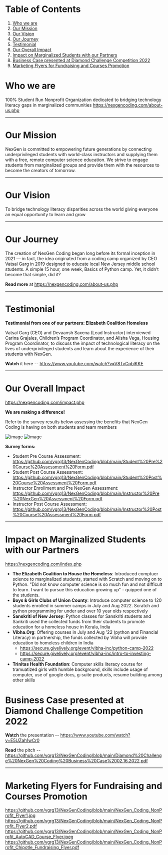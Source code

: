 # Table of Contents
1. [Who we are](#Who-we-are?)
2. [Our Mission](#Our-Mission)
3. [Our Vision](#Our-Vision)
4. [Our Journey](#Our-Journey)
5. [Testimonial](#Testimonial)
6. [Our Overall Impact](#Our-Overall-Impact)
7. [Impact on Marginalized Students with our Partners](#Impact-on-Marginalized-Students-with-our-Partners)
8. [Business Case presented at Diamond Challenge Competition 2022](#Business-Case-presented-at-Diamond-Challenge-Competition-2022)
9. [Marketing Flyers for Fundraising and Courses Promotion](#Marketing-Flyers-for-Fundraising-and-Courses'-Promotion)

# Who we are

100% Student Run Nonprofit Organization dedicated to bridging technology literacy gaps in marginalized communities
https://nexgencoding.com/about-us.php

***
# Our Mission

NexGen is committed to empowering future generations by connecting underprivileged students with world-class instructors and supplying them with a free, remote computer science education. We strive to engage students from marginalized groups and provide them with the resources to become the creators of tomorrow.
***
# Our Vision

To bridge technology literacy disparities across the world giving everyone an equal opportunity to learn and grow
***
# Our Journey

The creation of NexGen Coding began long before its formal inception in 2021 — in fact, the idea originated from a coding camp organized by CEO Vatsal Garg in 2019 designed to educate local New Jersey middle school students. A simple 15 hour, one week, Basics of Python camp. Yet, it didn’t become that simple, did it?

**Read more** at https://nexgencoding.com/about-us.php
***
# Testimonial

**Testimonial from one of our partners: Elizabeth Coalition Homeless**

Vatsal Garg (CEO) and Devaansh Saxena (Lead Instructor) interviewed Carina Grajales, Children’s Program Coordinator, and Alisha Vega, Housing Program Coordinator, to discuss the impact of technological literacy on the lives of underprivileged students and learn about the experience of their students with NexGen.

**Watch** it here -- https://www.youtube.com/watch?v=V8TvCpblKKE
***
# Our Overall Impact
https://nexgencoding.com/impact.php

**We are making a difference!**

Refer to the survey results below assessing the benefits that NexGen Coding is having on both students and team members

![image](https://user-images.githubusercontent.com/88556975/168506935-5caac539-af11-4b36-8941-f8ddb37267f4.png)
![image](https://user-images.githubusercontent.com/88556975/168715284-70781437-68e3-4499-8770-e8448b33be4a.png)


**Survey forms:**

- Student Pre Course Assessment: https://github.com/vgrg13/NexGenCoding/blob/main/Student%20Pre%20Course%20Assessment%20Form.pdf
- Student Post Course Assessment: https://github.com/vgrg13/NexGenCoding/blob/main/Student%20Post%20Course%20Assessment%20Form.pdf
- Instructor Enrollment and Pre NexGen Assessment: https://github.com/vgrg13/NexGenCoding/blob/main/Instructor%20Pre%20NexGen%20Assessment%20Form.pdf
- Instructor Post Course Assessment: https://github.com/vgrg13/NexGenCoding/blob/main/Instructor%20Post%20Course%20Assessment%20Form.pdf

***

# Impact on Marginalized Students with our Partners
https://nexgencoding.com/index.php

- **The Elizabeth Coalition to House the Homeless**: Introduced comptuer science to marginalized students, started with Scratch and moving on to Python. "Did not know computer science is so much fun and not difficult to learn. I want to pursue this education growing up" - quipped one of the students. 
- **Boys & Girls Clubs of Union County**: Introduce computer science to 120 students enrolled in summer camps in July and Aug 2022. Scratch and python programming for  under and over 10 year olds respectively 
- **Sanskriti of New Jersey**: Python classes for Sanskriti students and Sankriti used the collected funds from their students to promote education for a homeless house in Kerala, India
- **Vibha.Org**: Offering courses in July and Aug '22 (python and Financial Literacy) in partnership, the funds collected by Vibha will provide education to homeless children in India 
  - https://secure.givelively.org/event/vibha-inc/python-camp-2022 
  - https://secure.givelively.org/event/vibha-inc/intro-to-investing-camp-2022
- **Trinitas Health Foundation**: Computer skills literacy course for tramuatized girls with humble background, skills include usage of computer, use of google docs, g-suite products, resume building among other skills  


# Business Case presented at Diamond Challenge Competition 2022

**Watch** the presentation -- https://www.youtube.com/watch?v=E5UZah1wCr0

**Read** the pitch -- https://github.com/vgrg13/NexGenCoding/blob/main/Diamond%20Challenge%20NexGen%20Coding%20Business%20Case%2002.16.2022.pdf
***
# Marketing Flyers for Fundraising and Courses Promotion

https://github.com/vgrg13/NexGenCoding/blob/main/NexGen_Coding_NonProfit_Flyer1.jpg
https://github.com/vgrg13/NexGenCoding/blob/main/NexGen_Coding_NonProfit_Flyer2.pdf
https://github.com/vgrg13/NexGenCoding/blob/main/NexGen_Coding_NonProfit_AutoCAD_Course_Flyer.jpeg
https://github.com/vgrg13/NexGenCoding/blob/main/NexGen_Coding_NonProfit_Chipotle_Fundraising_Flyer.pdf
